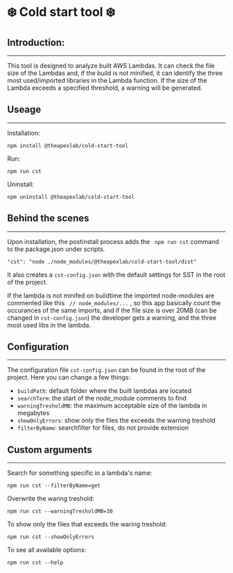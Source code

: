 # ❄️ Cold start tool ❄️

## Introduction:

---
This tool is designed to analyze built AWS Lambdas. It can check the file size of the Lambdas and, if the build is not minified, it can identify the three most used/imported libraries in the Lambda function. If the size of the Lambda exceeds a specified threshold, a warning will be generated.
## Useage
---

Installation:
``` 
npm install @theapexlab/cold-start-tool
```

Run:
```
npm run cst
```

Uninstall:
```
npm uninstall @theapexlab/cold-start-tool
```

## Behind the scenes
---
Upon installation, the postinstall process adds the ``` npm run cst``` command to the package.json under scripts. 
```
"cst": "node ./node_modules/@theapexlab/cold-start-tool/dist"
```
It also creates a ``` cst-config.json ``` with the default settings for SST in the root of the project.

If the lambda is not minifed on buildtime the imported node-modules are commented like this ``` // node_modules/...``` , so this app basically count the occurances of the same imports, and if the file size is over 20MB (can be changed in ```cst-config.json```) the developer gets a warning, and the three most used libs in the lambda.

## Configuration
___
The configuration file ```cst-config.json``` can be found in the root of the project. Here you can change a few things:

* ```buildPath```: default folder where the built lambdas are located
* ```searchTerm```: the start of the node_module comments to find
* ```warningTresholdMB```: the maximum acceptable size of the lambda in megabytes
* ```showOnlyErrors```: show only the files the exceeds the warning treshold
* ```filterByName```: searchfilter for files, do not provide extension 
## Custom arguments
___

Search for something specific in a lambda's name: 
```
npm run cst --filterByName=get
```

Overwrite the waring treshold:
```
npm run cst --warningTresholdMB=30
```

To show only the files that exceeds the waring treshold:
```
npm run cst --showOnlyErrors
```

To see all available options:

```
npm run cst --help
```

